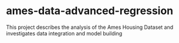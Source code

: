 # ames-data-advanced-regression
This project describes the analysis of the Ames Housing Dataset and investigates data integration and model building
